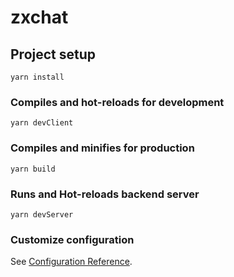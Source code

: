 # zxchat

## Project setup
```
yarn install
```

### Compiles and hot-reloads for development
```
yarn devClient
```

### Compiles and minifies for production
```
yarn build
```

### Runs and Hot-reloads backend server
```
yarn devServer
```

### Customize configuration
See [Configuration Reference](https://cli.vuejs.org/config/).
